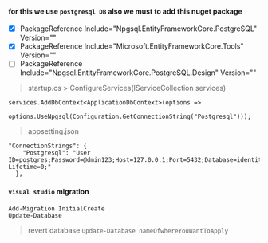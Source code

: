 #### for this we use `postgresql DB` also we must to add this nuget package
- [x] PackageReference Include="Npgsql.EntityFrameworkCore.PostgreSQL" Version=""
- [x] PackageReference Include="Microsoft.EntityFrameworkCore.Tools" Version=""
- [ ] PackageReference Include="Npgsql.EntityFrameworkCore.PostgreSQL.Design" Version=""

> startup.cs > ConfigureServices(IServiceCollection services)
```
services.AddDbContext<ApplicationDbContext>(options =>
            options.UseNpgsql(Configuration.GetConnectionString("Postgresql")));
```
> appsetting.json
```
"ConnectionStrings": {
    "Postgresql": "User ID=postgres;Password=@dmin123;Host=127.0.0.1;Port=5432;Database=identity;Pooling=true;Connection Lifetime=0;"
  },
```
#### `visual studio` migration
```
Add-Migration InitialCreate
Update-Database
```
> revert database
`Update-Database nameOfwhereYouWantToApply`
